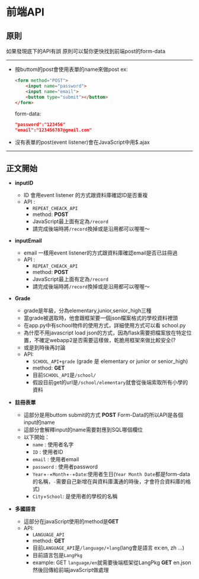 # 前端API

## 原則

如果發現底下的API有誤
原則可以幫你更快找到前端post的form-data

---

* 按buttom的post會使用表單的name來做post
    ex:
    ```html
    <form method="POST">
        <input name="password">
        <input name="email">
        <buttom type="submit"></buttom>
    </form>
    ```
    form-data:
    ```json
    "password":"123456"
    "email":"123456787@gmail.com"
    ```
* 沒有表單的post(event listener)會在JavaScript中用$.ajax

---

## 正文開始

* **inputID**
  * ID 會用event listener 的方式跟資料庫確認ID是否重複
  * API :
    * `REPEAT_CHEACK_API`
    * method: **POST**
    * JavaScript最上面有定為`/record`
    * 請完成後端時將`/record`換掉或是沿用都可以喔喔～

* **inputEmail**
  * email 一樣用event listener的方式跟資料庫確認email是否已註冊過
  * API :
    * `REPEAT_CHEACK_API`
    * method: **POST**
    * JavaScript最上面有定為`/record`
    * 請完成後端時將`/record`換掉或是沿用都可以喔喔～

* **Grade**
  * grade是年級，分為elementary,junior,senior_high三種
  * 當grade被選取時，他會跟框架要一個json檔案格式的學校資料裡頭
  * 在app.py中有school物件的使用方式，詳細使用方式可以看 school.py
  * 為什麼不用javascript load json的方式，因為flask需要把檔案放在特定位置，不確定webapp2是否需要這樣做，乾脆用框架來做比較安全(?
  * 或是到時後再討論
  * API:
    * `SCHOOL_API+grade` (grade 是 elementary or junior or senior_high)
    * method: **GET**
    * 目前`SCHOOL_API`是`/school/`
    * 假設目前get的url是`/school/elementary`就會從後端索取所有小學的資料

* **註冊表單**
  * 這部分是用buttom submit的方式 **POST** Form-Data的所以API是各個input的name
  * 這部分會解釋input的name需要對應到SQL哪個欄位
  * 以下開始：
    * `name` : 使用者名字
    * `ID` : 使用者ID
    * `email` : 使用者email
    * `password` : 使用者password
    * `Year`+`-`+`Month`+`-`+`Date`:使用者生日(`Year Month Date`都是form-data的名稱，`-`需要自己新增在與資料庫溝通的時後，才會符合資料庫的格式)
    * `City`+`School`: 是使用者的學校的名稱

* **多國語言**
  * 這部分在javaScript使用的method是**GET** 
  * API:
    * `LANGUAGE_API`
    * method: **GET**
    * 目前`LANGUAGE_API`是`/language/+lang`(lang會是語言 ex:en, zh ...)
    * 目前語言包是`LangPkg`
    * example: GET `language/en`就需要後端框架從LangPkg **GET** en.json 然後回傳給前端javaScript做處理
